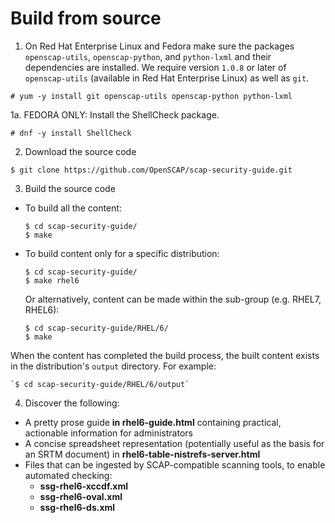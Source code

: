 # Build from source

1. On Red Hat Enterprise Linux and Fedora make sure the packages `openscap-utils`, `openscap-python`, and `python-lxml` and their dependencies are installed. We require version `1.0.8` or later of `openscap-utils` (available in Red Hat Enterprise Linux) as well as `git`. 

 `# yum -y install git openscap-utils openscap-python python-lxml`

1a. FEDORA ONLY: Install the ShellCheck package.

 `# dnf -y install ShellCheck`

2. Download the source code 

 `$ git clone https://github.com/OpenSCAP/scap-security-guide.git`

3. Build the source code  
  * To build all the content:  
  
    `$ cd scap-security-guide/`  
    `$ make`  

  * To build content only for a specific distribution:  
  
    `$ cd scap-security-guide/`  
    `$ make rhel6`  

      Or alternatively, content can be made within the sub-group (e.g. RHEL7, RHEL6):  
  
    `$ cd scap-security-guide/RHEL/6/`  
    `$ make`  

      
  When the content has completed the build process, the built content exists in the distribution's `output` directory. For example:  
  
    `$ cd scap-security-guide/RHEL/6/output`  
  
4. Discover the following:  
 * A pretty prose guide **in rhel6-guide.html** containing practical, actionable information for administrators 
 * A concise spreadsheet representation (potentially useful as the basis for an SRTM document) in **rhel6-table-nistrefs-server.html**
 * Files that can be ingested by SCAP-compatible scanning tools, to enable automated checking:  
    * **ssg-rhel6-xccdf.xml**
    * **ssg-rhel6-oval.xml**
    * **ssg-rhel6-ds.xml**
